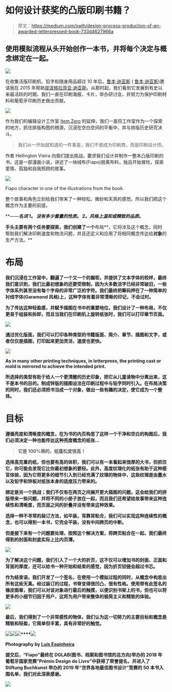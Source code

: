 # 如何设计获奖的凸版印刷书籍？

> 原文：<https://medium.com/swlh/design-process-production-of-an-awarded-letterpressed-book-733d4627966a>

## 使用模拟流程从头开始创作一本书，并将每个决定与概念绑定在一起。

![](img/6c99c75f216a42bdb178601283357aa8.png)

在收集活版印刷机、铅字和随身用品超过 10 年后，[鲁本·迪亚斯](http://rubenrdias.com) ( [鲁本·迪亚斯](https://medium.com/u/9b66a4fdb003?source=post_page-----733d4627966a--------------------------------))邀请我在 2015 年帮助[提波格拉菲亚·迪亚斯](http://tipografiadias.com)。从那时起，我们看到它发展到有史以来最活跃的时期，我们一直在印刷海报、卡片，举办研讨会，并努力为保护印刷材料和葡萄牙印刷历史做出贡献。

![](img/b9b1098d5fbd70d84607c15b45e6d646.png)

作为我们的编辑设计工作室 [Item Zero](http://www.itemzero.com) 的延伸，我们一直将工作室作为一个探索的地方，抓住排版构图的根源，沉浸在空白空间的平衡中，并与排版历史研究决斗。

> 我们从一开始就知道的一件事是，我们不想成为印刷商，而是印刷设计师。

作者 Hellington Vieira 向我们提出挑战，要求我们设计并制作一整本凸版印刷的书。这是一部漫画小说，讲述了一块绒布(Fiapo)脱离布料，独自开始冒险，探索爱情、孤独和自我照顾的故事。

![](img/0d4fab875c4a747a99f00d5984bb79e9.png)

Fiapo character in one of the illustrations from the book.

整个故事和角色立刻给我们带来了一种轻松、微妙和天真的感觉。所以我们把这个概念作为主要的前提。

**——***名词* ***1。*** *没有多少重量的性质。* ***2。风格上温和或精致的品质。*****

**手头主要有两个任务要探索，我们创建了一个**布局**，它将涉及这个概念，同时帮助我们解决印刷速度和物流问题，并且还定义和应用了将相同概念传达给**对象**的生产方法。**

# **布局**

**我们沉浸在工作室中，翻遍了一个又一个的橱柜，并提供了文本字体的校样，最终我们意识到，我们比最初想象的还要受限制，因为大多数活字已经非常破旧，一些字体系列甚至没有每个字母的非常广泛的字符。我们最终把筹码押在了一种简单的衬线字体(Garamond 风格)上，这种字体有着非常清晰的印记，不会过时。**

**为了传达这种轻盈感，并赋予插图在书中的重要地位，我们设计了一种布局，不仅更易于组装和拆卸，而且当我们在印刷机上旋转纸张时，我们可以打印章节页面。**

**![](img/291b38053043d5ff61ee2308badd329b.png)**

**通过优化版面，我们可以打印各种类型的书籍版面、简介、章节、插图和文字，或者仅仅是插图，打印起来更加灵活，速度也更快。**

**![](img/05eeb4d4eb333d3914605cb150b12d22.png)**

**As in many other printing techniques, in letterpress, the printing cast or mold is mirrored to achieve the intended print.**

**所选择的类型有助于给人一个更清醒的历史印象，把它从儿童读物中分离出来，这不是本书的目的。制成锌版的插图设法在印刷过程中与铅字同时引入。在布局决策的同时，我们还必须把书当成一个对象，做出一些有趣的决定，使它成为一个整体。**

# **目标**

**遵循亮度和清晰度的概念，在为书的内页构思了这样一个干净和空白的构图后，我们必须决定一种也能传达这种亮度概念的纸张…**

> **它是 100%棉的，纸蓬松度很高！**

**选择高克重的纸，但也要有高的体积，我们可以有一本看起来很厚的大书，但抓住它，你可能会发现它比你最初想象的要轻。此外，高度纹理化的纸张有助于这种感官体验，因为它将更多的细节引入到已经充满了纹理的物体中，这些纹理是由墨水以及铅字和锌板对纸张本身的适度压力带来的。**

**绑定是另一个挑战；我们不仅有在两页之间展开更大插图的问题，这会给我们的拼版带来一些问题，并将不同的小册子放在一起，而且我们还希望给故事带来这种连续性和清晰度，而页面之间的折叠并没有带来这种效果。**

**选择一种不寻常的装订方法，如平装，背靠背粘合，我们可以实现这种连续性的概念，也可以得到一本书，它完全平装，没有中间跨页的中断。**

**但是接下来有一个问题要处理，按照这个解决方案，将跨页粘合在一起，我们最终得到的封面和封底实际上比内页薄。**

**![](img/f4dfa36f19fc2d48ac1e6a6ef8a42b37.png)**

**为了解决这个问题，我们引入了一个大的折页，这不仅可以增加书的封面、正面和背面的厚度，还可以给书一种开始和结束的感觉，因为折页铰链会超过书芯。**

**作为结束语，我们开发了一个签名，在使用一个模拟过程的同时，从概念中构思出所有这些天真。经过装订的过程，书脊变得很凹凸，很有性格。使用带有此签名的橡皮图章，我们可以对该对象进行最后的触摸，以便识别书架上的书，但也可以将更多的小细节归因于用户，这将为用户带来整体的极简主义和精致的体验。**

**![](img/75b6ffbb6569d210b8752966c9189cee.png)**

**最后，我们得到了一个非常感性的物体，我们认为这一切努力的主要目标和概念是精致和轻盈，它简单但丰富，具有非常好的触觉。**

**![](img/b228b82991982bf37608995c53eecc27.png)****![](img/881bffff2f47dacda351201fc4db9619.png)****![](img/5ad73e62ef55cf75aa10eef0360446ee.png)****![](img/d9fb07db2e3d2d0ab43e6fa709e8e391.png)**

**Photography by [Luís Espinheira](http://luisespinheira.com/pp/)**

**提交后，“Fiapo”最终在 DGLAB(图书、档案和图书馆的总方向)举办的 2018 年葡萄牙国家竞赛“Prémio Design do Livro”中获得了荣誉提名，并进入了 Stiftung Buchkunst 举办的 2019 年“世界各地最佳图书设计”竞赛的 50 本书入围名单，我们对此深表感谢。**

**![](img/6a23f3298287a3fe2d00f644e8149086.png)**